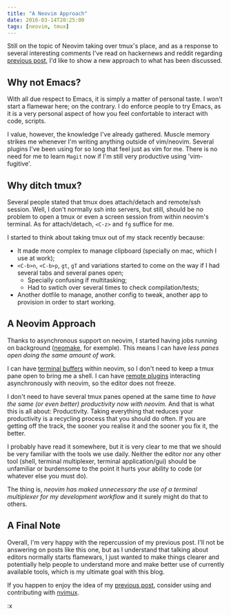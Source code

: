 ```yaml
---
title: "A Neovim Approach"
date: 2016-03-14T20:25:00
tags: [neovim, tmux]
---
```


Still on the topic of Neovim taking over tmux's place, and as a response to several interesting comments I've read on hackernews and reddit regarding [previous post][ditching-tmux], I'd like to show a new approach to what has been discussed.

Why not Emacs?
--------------

With all due respect to Emacs, it is simply a matter of personal taste. I won't start a flamewar here; on the contrary. I do enforce people to try Emacs, as it is a very personal aspect of how you feel confortable to interact with code, scripts.

I value, however, the knowledge I've already gathered. Muscle memory strikes me whenever I'm writing anything outside of vim/neovim. Several plugins I've been using for so long that feel just as vim for me. There is no need for me to learn `Magit` now if I'm still very productive using 'vim-fugitive'.

Why ditch tmux?
---------------

Several people stated that tmux does attach/detach and remote/ssh session. Well, I don't normally ssh into servers, but still, should be no problem to open a tmux or even a screen session from within neovim's terminal. As for attach/detach, `<C-z>` and `fg` suffice for me.

I started to think about taking tmux out of my stack recently because:

  * It made more complex to manage clipboard (specially on mac, which I use at work);
  * `<C-b>n`, `<C-b>p`, `gt`, `gT` and variations started to come on the way if I had several tabs and several panes open;
    * Specially confusing if multitasking;
    * Had to swtich over several times to check compilation/tests;
  * Another dotfile to manage, another config to tweak, another app to provision in order to start working.

A Neovim Approach
-----------------

Thanks to asynchronous support on neovim, I started having jobs running on background ([neomake][neomake], for exemple). This means I can have _less panes open doing the same amount of work._

I can have [terminal buffers][terminal-buffers] within neovim, so I don't need to keep a tmux pane open to bring me a shell.
I can have [remote plugins][remote-plugins] interacting asynchronously with neovim, so the editor does not freeze.

I don't need to have several tmux panes opened at the same time _to have the same (or even better) productivity now with neovim._ And that is what this is all about: Productivity.
Taking everything that reduces your productivity is a recycling process that you should do often. If you are getting off the track, the sooner you realise it and the sooner you fix it, the better.

I probably have read it somewhere, but it is very clear to me that we should be very familiar with the tools we use daily. Neither the editor nor any other tool (shell, terminal multiplexer, terminal application/gui) should be unfamiliar or burdensome to the point it hurts your ability to code (or whatever else you must do).

The thing is, _neovim has maked unnecessary the use of a terminal multiplexer for my development workflow_ and it surely might do that to others.

A Final Note
------------

Overall, I'm very happy with the repercussion of my previous post. I'll not be answering on posts like this one, but as I understand that talking about editors normally starts flamewars, I just wanted to make things clearer and potentially help people to understand more and make better use of currently available tools, which is my ultimate goal with this blog.

If you happen to enjoy the idea of my [previous post][ditching-tmux], consider using and contributing with [nvimux][nvimux].

:x

[ditching-tmux]:       http://hkupty.github.io/2016/Ditching-TMUX/
[neomake]:             https://github.com/benekastah/neomake
[terminal-buffers]:    https://neovim.io/doc/user/nvim_terminal_emulator.html
[remote-plugins]:      https://neovim.io/doc/user/remote_plugin.html
[nvimux]:              https://github.com/hkupty/nvimux
